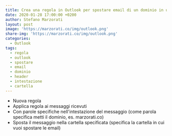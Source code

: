 ```yaml
---
title: Crea una regola in Outlook per spostare email di un dominio in una cartella
date: 2020-01-28 17:00:00 +0200
author: Stefano Marzorati
layout: post
image: 'https://marzorati.co/img/outlook.png'
share-img: 'https://marzorati.co/img/outlook.png'
categories:
  - Outlook
tags:
  - regola
  - outlook
  - spostare
  - email
  - dominio
  - header
  - intestazione
  - cartella
---
```

* Nuova regola
* Applica regola ai messaggi ricevuti
* Con parole specifiche nell'intestazione del messaggio (come parola specifica metti il dominio, es. marzorati.co)
* Sposta il messaggio nella cartella specificata (specifica la cartella in cui vuoi spostare le email)
